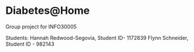 # Diabetes@Home

Group project for INFO30005

Students:
Hannah Redwood-Segovia, Student ID- 1172839
Flynn Schneider, Student ID - 982143
